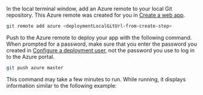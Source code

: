 In the local terminal window, add an Azure remote to your local Git repository. This Azure remote was created for you in [Create a web app](#create-a-web-app).

```bash
git remote add azure <deploymentLocalGitUrl-from-create-step>
```

Push to the Azure remote to deploy your app with the following command. When prompted for a password, make sure that you enter the password you created in [Configure a deployment user](#configure-a-deployment-user), not the password you use to log in to the Azure portal.

```bash
git push azure master
```

This command may take a few minutes to run. While running, it displays information similar to the following example:

